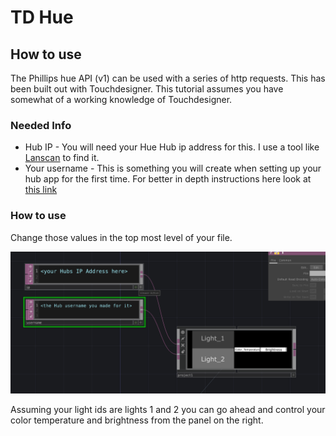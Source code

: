 # TD Hue

## How to use
The Phillips hue API (v1) can be used with a series of http requests. This has been built out with Touchdesigner. This tutorial assumes you have somewhat of a working knowledge of Touchdesigner.

### Needed Info

- Hub IP - You will need your Hue Hub ip address for this. I use a tool like [Lanscan](https://www.iwaxx.com/lanscan/) to find it.
- Your username - This is something you will create when setting up your hub app for the first time. For better in depth instructions here look at [this link](https://developers.meethue.com/develop/get-started-2/)

### How to use

Change those values in the top most level of your file.

![Top Level Page](neededInfo.png "Top Level Page")

Assuming your light ids are lights 1 and 2 you can go ahead and control your color temperature and brightness from the panel on the right.